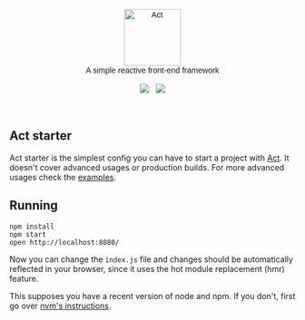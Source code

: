<p align="center" style="font-family: Raleway-ExtraLight, Raleway, Proxima Nova, Avenir, Arial, sans">
  <img src="https://raw.githubusercontent.com/joaomilho/act/master/docs/logo.png" width="100" alt="Act" />
  <br />
  A simple reactive front-end framework
  <br /><br />
  <a href="https://travis-ci.org/act-framework/act"><img src="https://travis-ci.org/joaomilho/act.svg" /></a>
  &nbsp; <a href="http://npmjs.com/package/@act/main"><img src="https://img.shields.io/npm/v/@act/main.svg?maxAge=2592000" /></a>
</p>
<br />

## Act starter

Act starter is the simplest config you can have to start a project with
[Act](https://github.com/act-framework/act). It doesn't cover advanced usages or
production builds. For more advanced usages check the
[examples](http://act-framework.github.io/act/docs/examples.html).

## Running

```
npm install
npm start
open http://localhost:8080/
```

Now you can change the `index.js` file and changes should be automatically reflected in your browser, since it uses the hot module replacement (hmr) feature.

This supposes you have a recent version of node and npm. If you don't, first go
over [nvm's instructions](https://github.com/creationix/nvm).